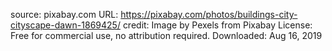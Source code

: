 source: pixabay.com
URL: https://pixabay.com/photos/buildings-city-cityscape-dawn-1869425/
credit: Image by Pexels from Pixabay
License: Free for commercial use, no attribution required.
Downloaded: Aug 16, 2019
